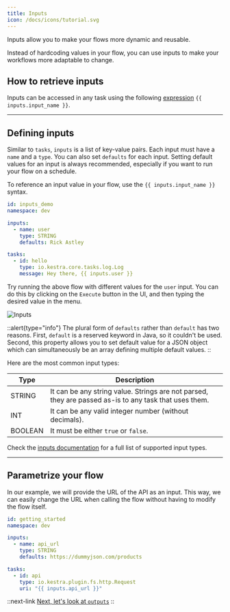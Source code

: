 ```yaml
---
title: Inputs
icon: /docs/icons/tutorial.svg
---
```


Inputs allow you to make your flows more dynamic and reusable.

Instead of hardcoding values in your flow, you can use inputs to make your workflows more adaptable to change.

## How to retrieve inputs

Inputs can be accessed in any task using the following [expression](../07.concepts/expression/01.index.md) `{{ inputs.input_name }}`.

---

## Defining inputs

Similar to `tasks`, `inputs` is a list of key-value pairs. Each input must have a `name` and a `type`. You can also set `defaults` for each input. Setting default values for an input is always recommended, especially if you want to run your flow on a schedule.

To reference an input value in your flow, use the `{{ inputs.input_name }}` syntax.

```yaml
id: inputs_demo
namespace: dev

inputs:
  - name: user
    type: STRING
    defaults: Rick Astley

tasks:
  - id: hello
    type: io.kestra.core.tasks.log.Log
    message: Hey there, {{ inputs.user }}
```

Try running the above flow with different values for the `user` input. You can do this by clicking on the `Execute` button in the UI, and then typing the desired value in the menu.

![Inputs](/docs/tutorial/inputs/inputs.png)

::alert{type="info"}
The plural form of `defaults` rather than `default` has two reasons. First, `default` is a reserved keyword in Java, so it couldn't be used. Second, this property allows you to set default value for a JSON object which can simultaneously be an array defining multiple default values.
::

Here are the most common input types:

| Type    | Description                                                                                           |
|---------|-------------------------------------------------------------------------------------------------------|
| STRING  | It can be any string value. Strings are not parsed, they are passed as-is to any task that uses them. |
| INT     | It can be any valid integer number (without decimals).                                                |
| BOOLEAN | It must be either `true` or `false`.                                                                  |

Check the [inputs documentation](../06.workflow-components/06.inputs.md) for a full list of supported input types.

---

## Parametrize your flow

In our example, we will provide the URL of the API as an input. This way, we can easily change the URL when calling the flow without having to modify the flow itself.

```yaml
id: getting_started
namespace: dev

inputs:
  - name: api_url
    type: STRING
    defaults: https://dummyjson.com/products

tasks:
  - id: api
    type: io.kestra.plugin.fs.http.Request
    uri: "{{ inputs.api_url }}"
```


::next-link
[Next, let's look at `outputs`](./03.outputs.md)
::
